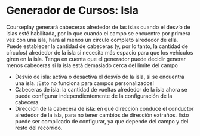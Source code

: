 # Generador de Cursos: Isla


Courseplay generará cabeceras alrededor de las islas cuando el desvío de islas esté habilitada, por lo que cuando el campo se encuentre por primera vez con una isla,
hará al menos un círculo completo alrededor de ella. Puede establecer la cantidad de cabeceras (y, por lo tanto, la cantidad de círculos) alrededor de la isla
si necesita más espacio para que los vehículos giren en la isla. Tenga en cuenta que el generador puede decidir generar menos cabeceras si la isla está demasiado cerca del límite del campo



- Desvío de isla: activa o desactiva el desvío de la isla, si se encuentra una isla. ¡Esto no funciona para campos personalizados!
- Cabeceras de isla: la cantidad de vueltas alrededor de la isla ahora se puede configurar independientemente de la configuración de la cabecera.
- Dirección de la cabecera de isla: en qué dirección conduce el conductor alrededor de la isla, para no tener cambios de dirección extraños. Esto puede ser complicado de configurar, ya que depende del campo y del resto del recorrido.


